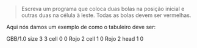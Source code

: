 > Escreva um programa que coloca duas bolas na posição inicial e outras duas na célula à leste. Todas as bolas devem ser vermelhas.

Aqui nós damos um exemplo de como o tabuleiro deve ser:

<gs-board>
GBB/1.0
size 3 3
cell 0 0 Rojo 2
cell 1 0 Rojo 2
head 1 0
</gs-board>
